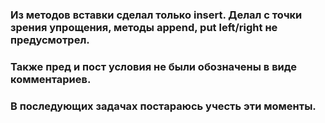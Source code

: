 ### Из методов вставки сделал только insert. Делал с точки зрения упрощения, методы append, put left/right не предусмотрел.

### Также пред и пост условия не были обозначены в виде комментариев.

### В последующих задачах постараюсь учесть эти моменты.